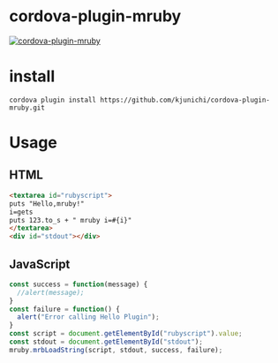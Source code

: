 # cordova-plugin-mruby


[![cordova-plugin-mruby](http://img.youtube.com/vi/Mz27HAByEE4/0.jpg)](http://www.youtube.com/watch?v=Mz27HAByEE4)

# install

```shell
cordova plugin install https://github.com/kjunichi/cordova-plugin-mruby.git
```

# Usage

## HTML

```html
<textarea id="rubyscript">
puts "Hello,mruby!"
i=gets
puts 123.to_s + " mruby i=#{i}"
</textarea>
<div id="stdout"></div>
```

## JavaScript

```javascript
const success = function(message) {
  //alert(message);
}
const failure = function() {
  alert("Error calling Hello Plugin");
}
const script = document.getElementById("rubyscript").value;
const stdout = document.getElementById("stdout");
mruby.mrbLoadString(script, stdout, success, failure);
```
